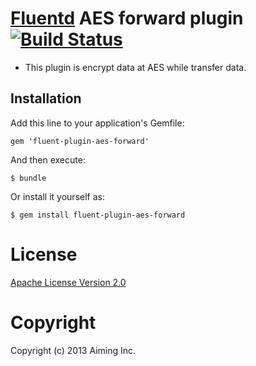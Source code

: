 # [Fluentd](http://fluentd.org) AES forward plugin [![Build Status](https://travis-ci.org/aiming/fluent-plugin-aes-forward.png?branch=master)](https://travis-ci.org/aiming/fluent-plugin-aes-forward)

- This plugin is encrypt data at AES while transfer data.

## Installation

Add this line to your application's Gemfile:

    gem 'fluent-plugin-aes-forward'

And then execute:

    $ bundle

Or install it yourself as:

    $ gem install fluent-plugin-aes-forward

# License

[Apache License Version 2.0](http://www.apache.org/licenses/LICENSE-2.0)

# Copyright

Copyright (c) 2013 Aiming Inc.
